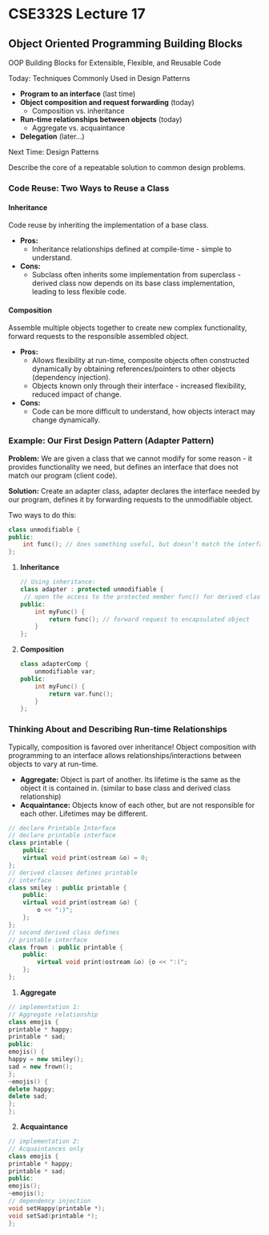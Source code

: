 # CSE332S Lecture 17

## Object Oriented Programming Building Blocks

OOP Building Blocks for Extensible, Flexible, and Reusable Code

Today: Techniques Commonly Used in Design Patterns

- **Program to an interface** (last time)
- **Object composition and request forwarding** (today)
  - Composition vs. inheritance
- **Run-time relationships between objects** (today)
  - Aggregate vs. acquaintance
- **Delegation** (later...)

Next Time: Design Patterns

Describe the core of a repeatable solution to common design problems.

### Code Reuse: Two Ways to Reuse a Class

#### Inheritance

Code reuse by inheriting the implementation of a base class.

- **Pros:**
  - Inheritance relationships defined at compile-time - simple to understand.
- **Cons:**
  - Subclass often inherits some implementation from superclass - derived class now depends on its base class implementation, leading to less flexible code.

#### Composition

Assemble multiple objects together to create new complex functionality, forward requests to the responsible assembled object.

- **Pros:**
  - Allows flexibility at run-time, composite objects often constructed dynamically by obtaining references/pointers to other objects (dependency injection).
  - Objects known only through their interface - increased flexibility, reduced impact of change.
- **Cons:**
  - Code can be more difficult to understand, how objects interact may change dynamically.

### Example: Our First Design Pattern (Adapter Pattern)

**Problem:** We are given a class that we cannot modify for some reason - it provides functionality we need, but defines an interface that does not match our program (client code).

**Solution:** Create an adapter class, adapter declares the interface needed by our program, defines it by forwarding requests to the unmodifiable object.

Two ways to do this:

```cpp
class unmodifiable {
public:
    int func(); // does something useful, but doesn’t match the interface required by the client code
};
```

1. **Inheritance**

   ```cpp
   // Using inheritance:
   class adapter : protected unmodifiable {
    // open the access to the protected member func() for derived class
   public:
       int myFunc() {
           return func(); // forward request to encapsulated object
       }
   };
   ```

2. **Composition**

   ```cpp
   class adapterComp {
       unmodifiable var;
   public:
       int myFunc() {
           return var.func();
       }
   };
   ```

### Thinking About and Describing Run-time Relationships

Typically, composition is favored over inheritance! Object composition with programming to an interface allows relationships/interactions between objects to vary at run-time.

- **Aggregate:** Object is part of another. Its lifetime is the same as the object it is contained in. (similar to base class and derived class relationship)
- **Acquaintance:** Objects know of each other, but are not responsible for each other. Lifetimes may be different.

```cpp
// declare Printable Interface
// declare printable interface
class printable {
    public:
    virtual void print(ostream &o) = 0;
};
// derived classes defines printable
// interface
class smiley : public printable {
    public:
    virtual void print(ostream &o) {
        o << ":)";
    };
};
// second derived class defines
// printable interface
class frown : public printable {
    public:
        virtual void print(ostream &o) {o << ":(";
    };
};
```

1. **Aggregate**

```cpp
// implementation 1:
// Aggregate relationship
class emojis {
printable * happy;
printable * sad;
public:
emojis() {
happy = new smiley();
sad = new frown();
};
~emojis() {
delete happy;
delete sad;
};
};
```

2. **Acquaintance**

```cpp
// implementation 2:
// Acquaintances only
class emojis {
printable * happy;
printable * sad;
public:
emojis();
~emojis();
// dependency injection
void setHappy(printable *);
void setSad(printable *);
};
```
